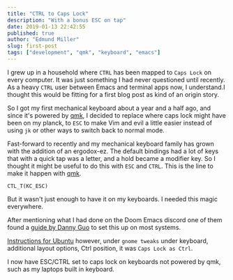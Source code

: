 ```yaml
---
title: "CTRL to Caps Lock"
description: "With a bonus ESC on tap"
date: 2019-01-13 22:42:55
published: true
author: "Edmund Miller"
slug: first-post
tags: ["development", "qmk", "keyboard", "emacs"]
---
```


I grew up in a household where `CTRL` has been mapped to `Caps Lock` on every
computer. It was just something I had never questioned until recently. As a
heavy `CTRL` user between Emacs and terminal apps now, I understand.I thought
this would be fitting for a first blog post as kind of an origin story.

So I got my first mechanical keyboard about a year and a half ago, and since
it's powered by [qmk](https://docs.qmk.fm/#/), I decided to replace where caps lock might have been on my
planck, to `ESC` to make Vim and evil a little easier instead of using `jk` or
other ways to switch back to normal mode.

Fast-forward to recently and my mechanical keyboard family has grown with the
addition of an ergodox-ez. The default bindings had a lot of keys that with a
quick tap was a letter, and a hold became a modifier key. So I thought it might
be useful to do this with `ESC` and `CTRL`. This is the line to make it happen
with [qmk](https://docs.qmk.fm/#/).

    CTL_T(KC_ESC)

But it wasn't just enough to have it on my keyboards. I needed this magic everywhere.

After mentioning what I had done on the Doom Emacs discord one of them found a
[guide by Danny Guo](https://www.dannyguo.com/blog/remap-caps-lock-to-escape-and-control/) to set this up on most systems.

[Instructions for Ubuntu](https://www.dannyguo.com/blog/remap-caps-lock-to-escape-and-control/#xcape) however, under `gnome tweaks` under keyboard, additional layout
options, Ctrl position, it was `Caps Lock as Ctrl`.

I now have ESC/CTRL set to caps lock on keyboards not powered by qmk, such as my
laptops built in keyboard.
